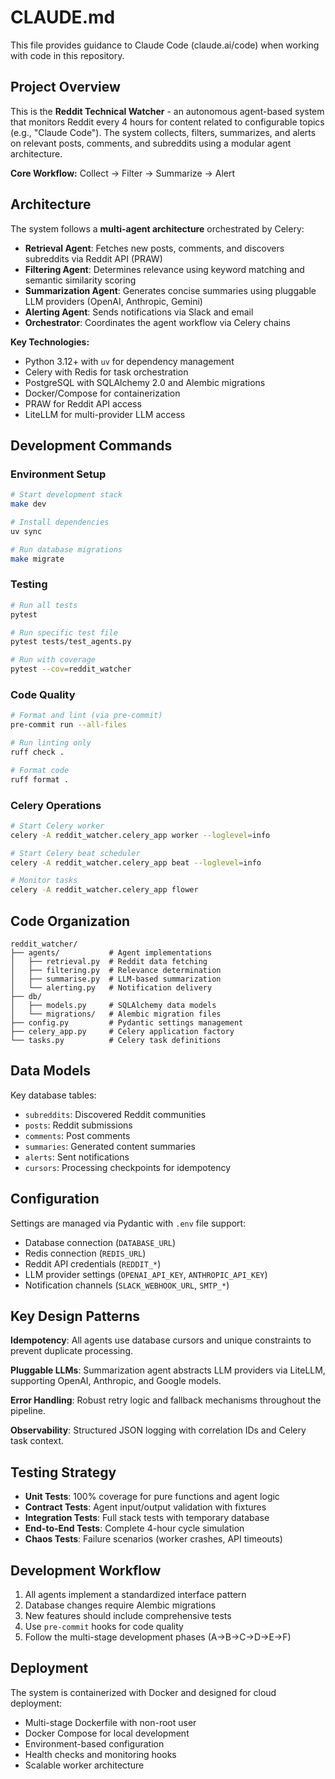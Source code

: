 # CLAUDE.md

This file provides guidance to Claude Code (claude.ai/code) when working with code in this repository.

## Project Overview

This is the **Reddit Technical Watcher** - an autonomous agent-based system that monitors Reddit every 4 hours for content related to configurable topics (e.g., "Claude Code"). The system collects, filters, summarizes, and alerts on relevant posts, comments, and subreddits using a modular agent architecture.

**Core Workflow:** Collect → Filter → Summarize → Alert

## Architecture

The system follows a **multi-agent architecture** orchestrated by Celery:

- **Retrieval Agent**: Fetches new posts, comments, and discovers subreddits via Reddit API (PRAW)
- **Filtering Agent**: Determines relevance using keyword matching and semantic similarity scoring
- **Summarization Agent**: Generates concise summaries using pluggable LLM providers (OpenAI, Anthropic, Gemini)
- **Alerting Agent**: Sends notifications via Slack and email
- **Orchestrator**: Coordinates the agent workflow via Celery chains

**Key Technologies:**
- Python 3.12+ with `uv` for dependency management
- Celery with Redis for task orchestration
- PostgreSQL with SQLAlchemy 2.0 and Alembic migrations
- Docker/Compose for containerization
- PRAW for Reddit API access
- LiteLLM for multi-provider LLM access

## Development Commands

### Environment Setup
```bash
# Start development stack
make dev

# Install dependencies
uv sync

# Run database migrations
make migrate
```

### Testing
```bash
# Run all tests
pytest

# Run specific test file
pytest tests/test_agents.py

# Run with coverage
pytest --cov=reddit_watcher
```

### Code Quality
```bash
# Format and lint (via pre-commit)
pre-commit run --all-files

# Run linting only
ruff check .

# Format code
ruff format .
```

### Celery Operations
```bash
# Start Celery worker
celery -A reddit_watcher.celery_app worker --loglevel=info

# Start Celery beat scheduler
celery -A reddit_watcher.celery_app beat --loglevel=info

# Monitor tasks
celery -A reddit_watcher.celery_app flower
```

## Code Organization

```
reddit_watcher/
├── agents/           # Agent implementations
│   ├── retrieval.py  # Reddit data fetching
│   ├── filtering.py  # Relevance determination
│   ├── summarise.py  # LLM-based summarization
│   └── alerting.py   # Notification delivery
├── db/
│   ├── models.py     # SQLAlchemy data models
│   └── migrations/   # Alembic migration files
├── config.py         # Pydantic settings management
├── celery_app.py     # Celery application factory
└── tasks.py          # Celery task definitions
```

## Data Models

Key database tables:
- `subreddits`: Discovered Reddit communities
- `posts`: Reddit submissions
- `comments`: Post comments
- `summaries`: Generated content summaries
- `alerts`: Sent notifications
- `cursors`: Processing checkpoints for idempotency

## Configuration

Settings are managed via Pydantic with `.env` file support:
- Database connection (`DATABASE_URL`)
- Redis connection (`REDIS_URL`) 
- Reddit API credentials (`REDDIT_*`)
- LLM provider settings (`OPENAI_API_KEY`, `ANTHROPIC_API_KEY`)
- Notification channels (`SLACK_WEBHOOK_URL`, `SMTP_*`)

## Key Design Patterns

**Idempotency**: All agents use database cursors and unique constraints to prevent duplicate processing.

**Pluggable LLMs**: Summarization agent abstracts LLM providers via LiteLLM, supporting OpenAI, Anthropic, and Google models.

**Error Handling**: Robust retry logic and fallback mechanisms throughout the pipeline.

**Observability**: Structured JSON logging with correlation IDs and Celery task context.

## Testing Strategy

- **Unit Tests**: 100% coverage for pure functions and agent logic
- **Contract Tests**: Agent input/output validation with fixtures
- **Integration Tests**: Full stack tests with temporary database
- **End-to-End Tests**: Complete 4-hour cycle simulation
- **Chaos Tests**: Failure scenarios (worker crashes, API timeouts)

## Development Workflow

1. All agents implement a standardized interface pattern
2. Database changes require Alembic migrations
3. New features should include comprehensive tests
4. Use `pre-commit` hooks for code quality
5. Follow the multi-stage development phases (A→B→C→D→E→F)

## Deployment

The system is containerized with Docker and designed for cloud deployment:
- Multi-stage Dockerfile with non-root user
- Docker Compose for local development
- Environment-based configuration
- Health checks and monitoring hooks
- Scalable worker architecture